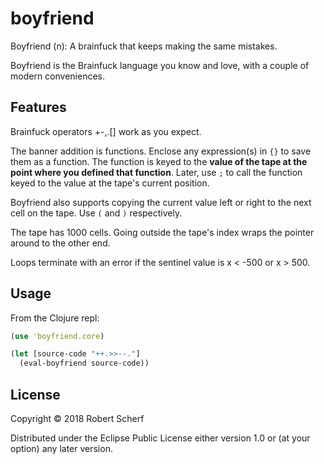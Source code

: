 # boyfriend

Boyfriend (n): A brainfuck that keeps making the same mistakes.

Boyfriend is the Brainfuck language you know and love, with a couple of modern
conveniences.

## Features

Brainfuck operators +-,.[] work as you expect. 

The banner addition is functions. Enclose any expression(s) in `{}` to save
them as a function. The function is keyed to the **value of the tape at the
point where you defined that function**. Later, use `;` to call the function
keyed to the value at the tape's current position.

Boyfriend also supports copying the current value left or right to the next
cell on the tape. Use `(` and `)` respectively.

The tape has 1000 cells. Going outside the tape's index wraps the pointer
around to the other end.

Loops terminate with an error if the sentinel value is x < -500 or x > 500.

## Usage

From the Clojure repl:

```clojure
(use 'boyfriend.core)

(let [source-code "++.>>--."]
  (eval-boyfriend source-code))
```

## License

Copyright © 2018 Robert Scherf

Distributed under the Eclipse Public License either version 1.0 or (at
your option) any later version.
